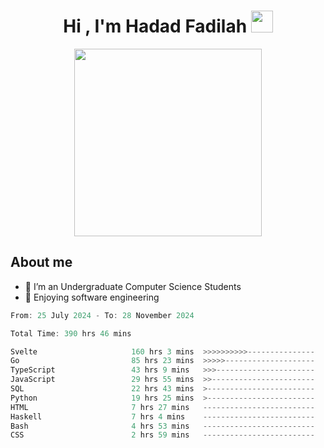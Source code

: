<h1 align="center">Hi , I'm Hadad Fadilah <img src="https://media.giphy.com/media/hvRJCLFzcasrR4ia7z/giphy.gif" width="35"></h1>

<p align="center">
<img src="https://media.tenor.com/78dNivDemDAAAAAi/speech-bubble-venti.gif" width="300"/>    
</p>


##  About me
- 🔭 I’m an Undergraduate Computer Science Students
- 🌱 Enjoying software engineering

<!--START_SECTION:waka-->

```go
From: 25 July 2024 - To: 28 November 2024

Total Time: 390 hrs 46 mins

Svelte                     160 hrs 3 mins  >>>>>>>>>>---------------   40.75 %
Go                         85 hrs 23 mins  >>>>>--------------------   21.74 %
TypeScript                 43 hrs 9 mins   >>>----------------------   10.99 %
JavaScript                 29 hrs 55 mins  >>-----------------------   07.62 %
SQL                        22 hrs 43 mins  >------------------------   05.79 %
Python                     19 hrs 25 mins  >------------------------   04.95 %
HTML                       7 hrs 27 mins   -------------------------   01.90 %
Haskell                    7 hrs 4 mins    -------------------------   01.80 %
Bash                       4 hrs 53 mins   -------------------------   01.25 %
CSS                        2 hrs 59 mins   -------------------------   00.76 %
```

<!--END_SECTION:waka-->




<!--
**Fadil-Tao/Fadil-Tao** is a ✨ _special_ ✨ repository because its `README.md` (this file) appears on your GitHub profile.


